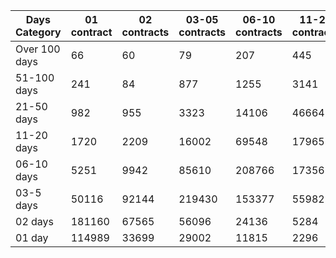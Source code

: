 | Days Category | 01 contract | 02 contracts | 03-05 contracts | 06-10 contracts | 11-20 contracts | 21-50 contracts | 51-100 contracts | Over 100 contracts | Sum   |
|---------------|-------------|--------------|-----------------|-----------------|-----------------|-----------------|------------------|--------------------|-------|
| Over 100 days | 66 | 60 | 79 | 207 | 445 | 1593 | 2822 | 801 | 6073 |
| 51-100 days | 241 | 84 | 877 | 1255 | 3141 | 14244 | 9352 | 767 | 29961 |
| 21-50 days | 982 | 955 | 3323 | 14106 | 46664 | 77805 | 9131 | 224 | 153190 |
| 11-20 days | 1720 | 2209 | 16002 | 69548 | 179651 | 85040 | 2139 | 32 | 356341 |
| 06-10 days | 5251 | 9942 | 85610 | 208766 | 173562 | 28276 | 917 | 1 | 512325 |
| 03-5 days | 50116 | 92144 | 219430 | 153377 | 55982 | 5177 | 113 | 0 | 576339 |
| 02 days | 181160 | 67565 | 56096 | 24136 | 5284 | 608 | 25 | 0 | 334874 |
| 01 day | 114989 | 33699 | 29002 | 11815 | 2296 | 326 | 12 | 13 | 192152 |
